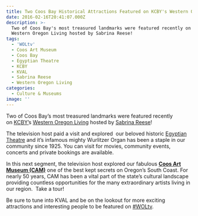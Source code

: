 ```yaml
---
title: Two Coos Bay Historical Attractions Featured on KCBY's Western Oregon Living
date: 2016-02-16T20:41:07.000Z
description: >-
  Two of Coos Bay's most treasured landmarks were featured recently on KCBY's
  Western Oregon Living hosted by Sabrina Reese!
tags:
  - 'WOLtv'
  - Coos Art Museum
  - Coos Bay
  - Egyptian Theatre
  - KCBY
  - KVAL
  - Sabrina Reese
  - Western Oregon Living
categories:
  - Culture & Museums
image: ''
---
```

Two of Coos Bay&#8217;s most treasured landmarks were featured recently on [KCBY&#8217;](http://kcby.com/)s <a href="http://kcby.com/features/western-oregon-living" target="_blank">Western Oregon Living</a> hosted by <a href="https://twitter.com/sabrinahost" target="_blank">Sabrina Reese</a>!

The television host paid a visit and explored  our beloved historic <a href="http://www.oregonsadventurecoast.com/listings/historic-egyptian-theatre/" target="_blank">Egyptian Theatre</a> and it&#8217;s infamous mighty Wurlitzer Organ has been a staple in our community since 1925. You can visit for movies, community events, concerts and private bookings are available.



In this next segment, the television host explored our fabulous <a href="http://www.coosart.org/" target="_blank"><strong>Coos Art Museum (CAM)</strong></a> one of the best kept secrets on Oregon&#8217;s South Coast. For nearly 50 years, CAM has been a vital part of the state’s cultural landscape providing countless opportunities for the many extraordinary artists living in our region.  Take a tour!



Be sure to tune into KVAL and be on the lookout for more exciting attractions and interesting people to be featured on <a href="http://kcby.com/features/western-oregon-living" target="_blank">#WOLtv</a>.
